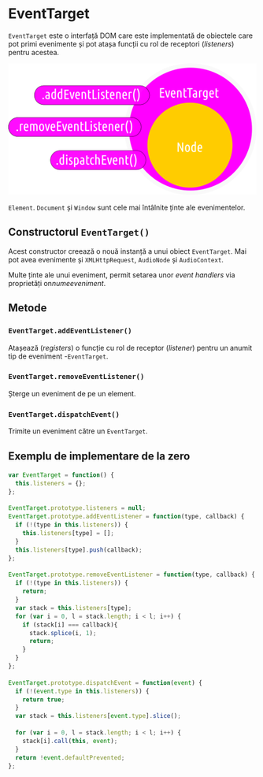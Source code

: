 # EventTarget

`EventTarget` este o interfață DOM care este implementată de obiectele care pot primi evenimente și pot atașa funcții cu rol de receptori (*listeners*) pentru acestea.

![](img/EventTarget-Node.png)

`Element`. `Document` și `Window` sunt cele mai întâlnite ținte ale evenimentelor.

## Constructorul `EventTarget()`

Acest constructor creează o nouă instanță a unui obiect `EventTarget`. Mai pot avea evenimente și `XMLHttpRequest`, `AudioNode` și `AudioContext`.

Multe ținte ale unui eveniment, permit setarea unor *event handlers* via proprietăți on*numeeveniment*.

## Metode

### `EventTarget.addEventListener()`

Atașează (*registers*) o funcție cu rol de receptor (*listener*) pentru un anumit tip de eveniment -`EventTarget`.

### `EventTarget.removeEventListener()`

Șterge un eveniment de pe un element.

### `EventTarget.dispatchEvent()`

Trimite un eveniment către un `EventTarget`.

## Exemplu de implementare de la zero

```javascript
var EventTarget = function() {
  this.listeners = {};
};

EventTarget.prototype.listeners = null;
EventTarget.prototype.addEventListener = function(type, callback) {
  if (!(type in this.listeners)) {
    this.listeners[type] = [];
  }
  this.listeners[type].push(callback);
};

EventTarget.prototype.removeEventListener = function(type, callback) {
  if (!(type in this.listeners)) {
    return;
  }
  var stack = this.listeners[type];
  for (var i = 0, l = stack.length; i < l; i++) {
    if (stack[i] === callback){
      stack.splice(i, 1);
      return;
    }
  }
};

EventTarget.prototype.dispatchEvent = function(event) {
  if (!(event.type in this.listeners)) {
    return true;
  }
  var stack = this.listeners[event.type].slice();

  for (var i = 0, l = stack.length; i < l; i++) {
    stack[i].call(this, event);
  }
  return !event.defaultPrevented;
};
```
